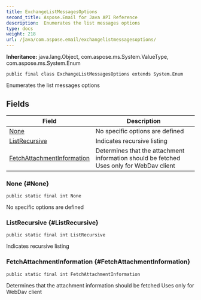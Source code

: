 ```yaml
---
title: ExchangeListMessagesOptions
second_title: Aspose.Email for Java API Reference
description:  Enumerates the list messages options
type: docs
weight: 218
url: /java/com.aspose.email/exchangelistmessagesoptions/
---
```

**Inheritance:**
java.lang.Object, com.aspose.ms.System.ValueType, com.aspose.ms.System.Enum
```
public final class ExchangeListMessagesOptions extends System.Enum
```

Enumerates the list messages options
## Fields

| Field | Description |
| --- | --- |
| [None](#None) | No specific options are defined |
| [ListRecursive](#ListRecursive) | Indicates recursive listing |
| [FetchAttachmentInformation](#FetchAttachmentInformation) | Determines that the attachment information should be fetched Uses only for WebDav client |
### None {#None}
```
public static final int None
```


No specific options are defined

### ListRecursive {#ListRecursive}
```
public static final int ListRecursive
```


Indicates recursive listing

### FetchAttachmentInformation {#FetchAttachmentInformation}
```
public static final int FetchAttachmentInformation
```


Determines that the attachment information should be fetched Uses only for WebDav client

